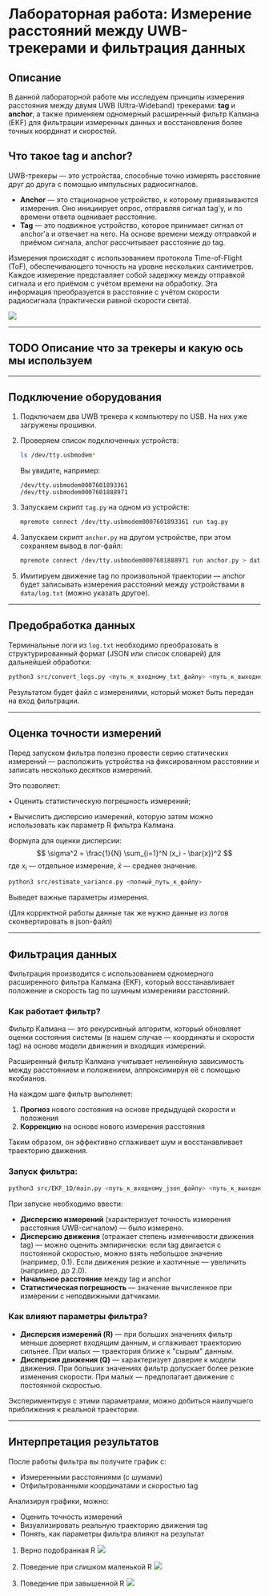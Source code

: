 # Лабораторная работа: Измерение расстояний между UWB-трекерами и фильтрация данных

## Описание

В данной лабораторной работе мы исследуем принципы измерения расстояния между двумя UWB (Ultra-Wideband) трекерами: **tag** и **anchor**, а также применяем одномерный расширенный фильтр Калмана (EKF) для фильтрации измеренных данных и восстановления более точных координат и скоростей.

## Что такое tag и anchor?

UWB-трекеры — это устройства, способные точно измерять расстояние друг до друга с помощью импульсных радиосигналов.

* **Anchor** — это стационарное устройство, к которому привязываются измерения. Оно инициирует опрос, отправляя сигнал tag'у, и по времени ответа оценивает расстояние.
* **Tag** — это подвижное устройство, которое принимает сигнал от anchor'а и отвечает на него. На основе времени между отправкой и приёмом сигнала, anchor рассчитывает расстояние до tag.


Измерения происходят с использованием протокола Time-of-Flight (ToF), обеспечивающего точность на уровне нескольких сантиметров. Каждое измерение представляет собой задержку между отправкой сигнала и его приёмом с учётом времени на обработку. Эта информация преобразуется в расстояние с учётом скорости радиосигнала (практически равной скорости света).

![](data/Communication-between-UWB-Anchor-and-Tag.png)


---

## TODO Описание что за трекеры и какую ось мы используем

---

## Подключение оборудования

1. Подключаем два UWB трекера к компьютеру по USB. На них уже загружены прошивки.
2. Проверяем список подключенных устройств:

   ```bash
   ls /dev/tty.usbmodem*
   ```

   Вы увидите, например:

   ```
   /dev/tty.usbmodem0007601893361
   /dev/tty.usbmodem0007601888971
   ```
3. Запускаем скрипт `tag.py` на одном из устройств:

   ```bash
   mpremote connect /dev/tty.usbmodem0007601893361 run tag.py
   ```
4. Запускаем скрипт `anchor.py` на другом устройстве, при этом сохраняем вывод в лог-файл:

   ```bash
   mpremote connect /dev/tty.usbmodem0007601888971 run anchor.py > data/log.txt
   ```
5. Имитируем движение tag по произвольной траектории — anchor будет записывать измерения расстояний между устройствами в `data/log.txt` (можно указать другое).

---

## Предобработка данных

Терминальные логи из `log.txt` необходимо преобразовать в структурированный формат (JSON или список словарей) для дальнейшей обработки:

```bash
python3 src/convert_logs.py <путь_к_входному_txt_файлу> <путь_к_выходному_json_файлу>
```

Результатом будет файл с измерениями, который может быть передан на вход фильтрации.

---

## Оценка точности измерений

Перед запуском фильтра полезно провести серию статических измерений — расположить устройства на фиксированном расстоянии и записать несколько десятков измерений.

Это позволяет:

•	Оценить статистическую погрешность измерений;

•	Вычислить дисперсию измерений, которую затем можно использовать как параметр R фильтра Калмана.

Формула для оценки дисперсии:
$$
\sigma^2 = \frac{1}{N} \sum_{i=1}^N (x_i - \bar{x})^2
$$
где $x_i$ — отдельное измерение, $\bar{x}$ — среднее значение.

```bash
python3 src/estimate_variance.py <полный_путь_к_файлу>
```

Выведет важные параметры измерения.

(Для корректной работы данные так же нужно данные из логов сконвертировать в json-файл)

---

## Фильтрация данных

Фильтрация производится с использованием одномерного расширенного фильтра Калмана (EKF), который восстанавливает положение и скорость tag по шумным измерениям расстояний.

### Как работает фильтр?

Фильтр Калмана — это рекурсивный алгоритм, который обновляет оценки состояния системы (в нашем случае — координаты и скорости tag) на основе модели движения и входящих измерений.

Расширенный фильтр Калмана учитывает нелинейную зависимость между расстоянием и положением, аппроксимируя её с помощью якобианов.

На каждом шаге фильтр выполняет:

1. **Прогноз** нового состояния на основе предыдущей скорости и положения
2. **Коррекцию** на основе нового измерения расстояния

Таким образом, он эффективно сглаживает шум и восстанавливает траекторию движения.

### Запуск фильтра:

```bash
python3 src/EKF_1D/main.py <путь_к_входному_json_файлу> <путь_к_выходному_json_файлу> <путь_к_png_графику> 
```

При запуске необходимо ввести:

* **Дисперсию измерений** (характеризует точность измерения расстояния UWB-сигналом) — было измерено.
* **Дисперсию движения** (отражает степень изменчивости движения tag) — можно оценить эмпирически: если tag двигается с постоянной скоростью, можно взять небольшое значение (например, 0.1). Если движения резкие и хаотичные — увеличить (например, до 2.0).
* **Начальное расстояние** между tag и anchor
* **Статистическая погрешность** — значение вычисленное при измерении с неподвижными датчиками.

### Как влияют параметры фильтра?

* **Дисперсия измерений (R)** — при больших значениях фильтр меньше доверяет входящим данным, и сглаживает траекторию сильнее. При малых — траектория ближе к "сырым" данным.
* **Дисперсия движения (Q)** — характеризует доверие к модели движения. При больших значениях фильтр допускает более резкие изменения скорости. При малых — предполагает движение с постоянной скоростью.

Экспериментируя с этими параметрами, можно добиться наилучшего приближения к реальной траектории.

---

## Интерпретация результатов

После работы фильтра вы получите график с:

* Измеренными расстояниями (с шумами)
* Отфильтрованными координатами и скоростью tag

Анализируя графики, можно:

* Оценить точность измерений
* Визуализировать реальную траекторию движения tag
* Понять, как параметры фильтра влияют на результат


1. Верно подобранная R
   ![](plt1.png)

2. Поведение при слишком маленькой R
   ![](plt3.png)

3. Поведение при завышенной R
   ![](plt2.png)

